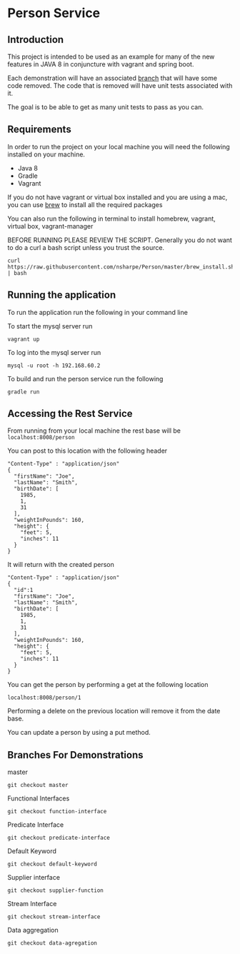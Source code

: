 # Person Service

## Introduction
This project is intended to be used as an example for many of the new features in JAVA 8 in conjuncture with vagrant and spring boot.

Each demonstration will have an associated [branch](https://github.com/nsharpe/Person#branches-for-demonstrations) that will have some code removed.  The code that is removed will have unit tests associated with it.

The goal is to be able to get as many unit tests to pass as you can.

## Requirements
In order to run the project on your local machine you will need the following installed on your machine.
* Java 8
* Gradle
* Vagrant

If you do not have vagrant or virtual box installed and you are using a mac, you can use [brew](http://brew.sh/) to install all the required packages

You can also run the following in terminal to install homebrew, vagrant, virtual box, vagrant-manager

BEFORE RUNNING PLEASE REVIEW THE SCRIPT.  Generally you do not want to do a curl a bash script unless you trust the source.

```
curl https://raw.githubusercontent.com/nsharpe/Person/master/brew_install.sh | bash
```

## Running the application
To run the application run the following in your command line

To start the mysql server run
```
vagrant up
```
To log into the mysql server run 
```
mysql -u root -h 192.168.60.2
```

To build and run the person service run the following
```
gradle run
```

## Accessing the Rest Service

From running from your local machine the rest base will be ``` localhost:8008/person  ```

You can post to this location with the following header
```
"Content-Type" : "application/json"
{
  "firstName": "Joe",
  "lastName": "Smith",
  "birthDate": [
    1985,
    1,
    31
  ],
  "weightInPounds": 160,
  "height": {
    "feet": 5,
    "inches": 11
  }
}
```

It will return with the created person
```
"Content-Type" : "application/json"
{
  "id":1
  "firstName": "Joe",
  "lastName": "Smith",
  "birthDate": [
    1985,
    1,
    31
  ],
  "weightInPounds": 160,
  "height": {
    "feet": 5,
    "inches": 11
  }
}
```

You can get the person by performing a get at the following location
```
localhost:8008/person/1
```

Performing a delete on the previous location will remove it from the date base.

You can update a person by using a put method.

## Branches For Demonstrations
master
```
git checkout master
```

Functional Interfaces
```
git checkout function-interface
```

Predicate Interface
```
git checkout predicate-interface
```

Default Keyword
```
git checkout default-keyword
```

Supplier interface
```
git checkout supplier-function
```

Stream Interface
```
git checkout stream-interface
```

Data aggregation 
```
git checkout data-agregation
```
